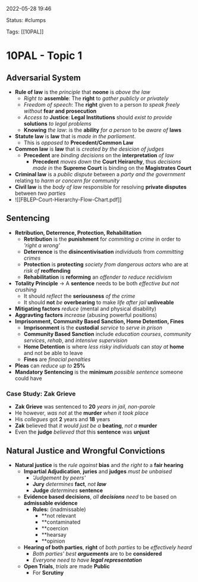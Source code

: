 2022-05-28 19:46

Status: #clumps 

Tags: [[10PAL]]

# 10PAL - Topic 1
## Adversarial System
- **Rule of law** is the *principle* that **noone** is *above the law*
	- *Right to* **assemble**: The **right** to *gather publicly or privately*
	- *Freedom of speech*: The **right** given to a person *to speak freely without* **fear and prosecution**
	- *Access to* **Justice**: **Legal Institutions** should *exist to provide* **solutions** *to legal problems*
	- **Knowing** *the law*: is the **ability** *for a person* to be *aware of* **laws**
- **Statute law** is **law** that is *made in the parliament*.
	- This is *opposed to* **Precedent/Common Law** 
- **Common law** is **law** that is *created by the desicion of judges*
	- **Precedent** are *binding decisions* on the **interpretation** *of law*
		- **Precedent** *moves down* the **Court Heirarchy**, thus *decisions made in* the **Supreme Court** is binding on the **Magistrates Court**
- **Criminal law** is a *public dispute* between a *party and the government* relating to *harm or concern for community*
- **Civil law** is the *body of law* responsible for resolving **private disputes** between *two parties*
- ![[FBLEP-Court-Hierarchy-Flow-Chart.pdf]]
## Sentencing
- **Retribution, Deterrence, Protection, Rehabilitation**
	- **Retribution** is the **punishment** for *commiting a crime* in order to *'right a wrong'*
	- **Deterrence** is the **disincentivisation** *individuals* from *committing crimes*
	- **Protection** is **protecting** *society from dangerous actors* who are at *risk of* **reoffending**
	- **Rehabilitation** is **reforming** an *offender to reduce recidivism*
- **Totality Principle** -> A **sentence** needs to be both *effective but not crushing*
	- It should *reflect* the **seriousness** *of the crime*
	- It should **not** *be* **overbearing** to make *life after jail* **unliveable**
- **Mitigating factors** *reduce* (mental and physical disability)
- **Aggravting factors** *increase* (abusing powerful positions)
- **Imprisonment, Community Based Sanction, Home Detention, Fines**
	- **Imprisonment** is the **custodial** *service* to *serve in prison*
	- **Community Based Sanction** include *education courses*, *community services*, *rehab*, and *intensive supervision*
	- **Home Detention** is where *less risky individuals* can *stay at* **home** and not be able to leave
	- **Fines** are *finacial penalties*
- **Pleas** can *reduce up to* **25%**
- **Mandatory Sentencing** is the **minimum** *possible sentence* someone could have
### Case Study: Zak Grieve
- **Zak Grieve** was sentenced to **20** *years in jail, non-parole*
- He however, *was not* at the **murder** *when it took place*
- His *collegues* got **2** years and **18** years
- **Zak** believed that *it would just be a* **beating**, *not a* **murder**
- Even the **judge** *believed that* this **sentence** was **unjust**
## Natural Justice and Wrongful Convictions
- **Natural justice** is the *rule against* **bias** and *the right to* a **fair hearing**
	- **Impartial Adjudication**, **juries** and **judges** *must be unbaised*
		- *'Judgement by peers'*
		- **Jury** *determines* **fact**, _not **law**_
		- **Judge** *determines* **sentence**
	- **Evidence based decisions**, _all **decisions** need_ to be based on **admissable evidence**
		- **Rules:** (inadmissable)
			- **not relevant
			- **contaminated
			- **coercion
			- **hearsay
			- **opinion
	- **Hearing of both parties**, **right** of _both parties_ to be _effectively heard_
		- _Both parties' best **arguements**_ are to be **considered**
		- _Everyone need to have **legal representation**_
	- **Open Trials**, _trials_ are made **Public**
		- For **Scrutiny**